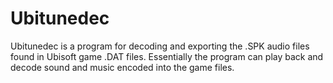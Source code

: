 # Ubitunedec
Ubitunedec is a program for decoding and exporting the .SPK audio files found in Ubisoft game .DAT files. Essentially the program can play back and decode sound and music encoded into the game files. 

